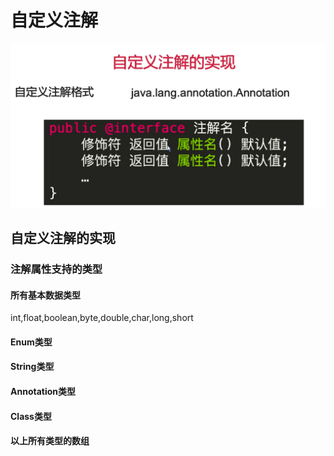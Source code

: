 # 自定义注解
![img.png](自定义注解.png)
## 自定义注解的实现
### 注解属性支持的类型
#### 所有基本数据类型
int,float,boolean,byte,double,char,long,short
#### Enum类型
#### String类型
#### Annotation类型
#### Class类型
#### 以上所有类型的数组